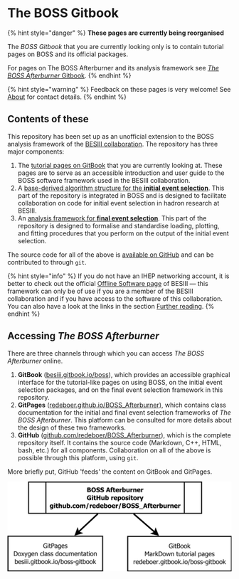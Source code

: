 # The BOSS Gitbook

{% hint style="danger" %}
**These pages are currently being reorganised**

The _BOSS Gitbook_ that you are currently looking only is to contain tutorial pages on BOSS and its official packages.

For pages on The BOSS Afterburner and its analysis framework see [_The BOSS Afterburner_ Gitbook](https://redeboer.gitbook.io/boss_afterburner).
{% endhint %}

{% hint style="warning" %}
Feedback on these pages is very welcome! See [About](appendices/about.md) for contact details.
{% endhint %}

## Contents of these

This repository has been set up as an unofficial extension to the BOSS analysis framework of the [BESIII collaboration](http://bes3.ihep.ac.cn). The repository has three major components:

1. The [tutorial pages on GitBook](https://besiii.gitbook.io/boss) that you are currently looking at. These pages are to serve as an accessible introduction and user guide to the BOSS software framework used in the BESIII collaboration.
2. A [base-derived algorithm structure for the **initial event selection**](https://redeboer.github.io/BOSS_Afterburner/group__BOSS.html). This part of the repository is integrated in BOSS and is designed to facilitate collaboration on code for initial event selection in hadron research at BESIII.
3. An [analysis framework for **final event selection**](https://redeboer.github.io/BOSS_Afterburner/group__BOSS__Afterburner.html). This part of the repository is designed to formalise and standardise loading, plotting, and fitting procedures that you perform on the output of the initial event selection.

The source code for all of the above is [available on GitHub](https://github.com/redeboer/BOSS_Afterburner) and can be contributed to through `git`.

{% hint style="info" %}
If you do not have an IHEP networking account, it is better to check out the official [Offline Software page](http://english.ihep.cas.cn/bes/doc/2247.html) of BESIII — this framework can only be of use if you are a member of the BESIII collaboration and if you have access to the software of this collaboration. You can also have a look at the links in the section [Further reading](appendices/references.md).
{% endhint %}

## Accessing _The BOSS Afterburner_

There are three channels through which you can access _The BOSS Afterburner_ online.

1. **GitBook** \([besiii.gitbook.io/boss](https://besiii.gitbook.io/boss)\), which provides an accessible graphical interface for the tutorial-like pages on using BOSS, on the initial event selection packages, and on the final event selection framework in this repository.
2. **GitPages** \([redeboer.github.io/BOSS\_Afterburner](https://redeboer.github.io/BOSS_Afterburner/)\), which contains class documentation for the initial and final event selection frameworks of _The BOSS Afterburner_. This platform can be consulted for more details about the design of these two frameworks.
3. **GitHub** \([github.com/redeboer/BOSS\_Afterburner](https://github.com/redeboer/BOSS_Afterburner)\), which is the complete repository itself. It contains the source code \(Markdown, C++, HTML, bash, etc.\) for all components. Collaboration on all of the above is possible through this platform, using `git`.

More briefly put, GitHub 'feeds' the content on GitBook and GitPages.

![Means of accessing The BOSS Afterburner](.gitbook/assets/boss_repository-1.png)


